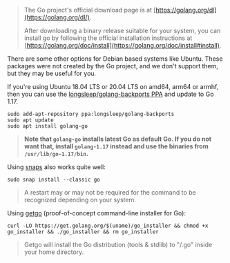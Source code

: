 > The Go project's official download page is at [https://golang.org/dl](https://golang.org/dl/).
>
> After downloading a binary release suitable for your system, you can install go by following  the official installation instructions at [https://golang.org/doc/install](https://golang.org/doc/install#install).

There are some other options for Debian based systems like Ubuntu. These packages were not created by the Go project, and we don't support them, but they may be useful for you.

If you're using Ubuntu 18.04 LTS or 20.04 LTS on amd64, arm64 or armhf, then you can use the [longsleep/golang-backports PPA](https://launchpad.net/~longsleep/+archive/ubuntu/golang-backports) and update to Go 1.17.

```
sudo add-apt-repository ppa:longsleep/golang-backports
sudo apt update
sudo apt install golang-go
```

> **Note that `golang-go` installs latest Go as default Go. If you do not want that, install `golang-1.17` instead and use the binaries from `/usr/lib/go-1.17/bin`.**

Using [snaps](https://snapcraft.io/go) also works quite well:

```
sudo snap install --classic go
```
> A restart may or may not be required for the command to be recognized depending on your system.

Using [getgo](https://github.com/golang/tools/tree/master/cmd/getgo) (proof-of-concept command-line installer for Go):

```
curl -LO https://get.golang.org/$(uname)/go_installer && chmod +x go_installer && ./go_installer && rm go_installer
```
> Getgo will install the Go distribution (tools & stdlib) to "/.go" inside your home directory.
